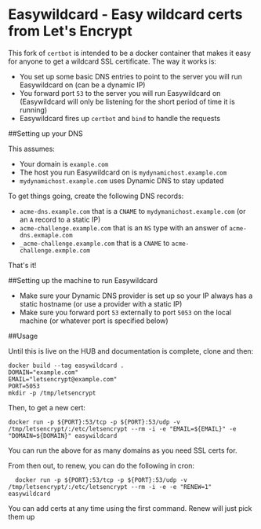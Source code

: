 # Easywildcard - Easy wildcard certs from Let's Encrypt

This fork of `certbot` is intended to be a docker container that makes it easy for anyone to get a wildcard SSL certificate. The way it works is:

- You set up some basic DNS entries to point to the server you will run Easywildcard on (can be a dynamic IP)
- You forward port `53` to the server you will run Easywildcard on (Easywildcard will only be listening for the short period of time it is running)
- Easywildcard fires up `certbot` and `bind` to handle the requests


##Setting up your DNS

This assumes:

- Your domain is `example.com`
- The host you run Easywildcard on is `mydynamichost.example.com`
- `mydynamichost.example.com` uses Dynamic DNS to stay updated

To get things going, create the following DNS records:

- `acme-dns.example.com` that is a `CNAME` to `mydymanichost.example.com` (or an `A` record to a static IP)
- `acme-challenge.example.com` that is an `NS` type with an answer of `acme-dns.exmaple.com`
- `_acme-challenge.example.com` that is a `CNAME` to `acme-challenge.exmple.com`

That's it!


##Setting up the machine to run Easywildcard

- Make sure your Dynamic DNS provider is set up so your IP always has a static hostname (or use a provider with a static IP)
- Make sure you forward port `53` externally to port `5053` on the local machine (or whatever port is specified below)


##Usage

Until this is live on the HUB and documentation is complete, clone and then:
```
docker build --tag easywildcard .
DOMAIN="example.com"
EMAIL="letsencrypt@example.com"
PORT=5053
mkdir -p /tmp/letsencrypt
```

Then, to get a new cert:
```
docker run -p ${PORT}:53/tcp -p ${PORT}:53/udp -v /tmp/letsencrypt/:/etc/letsencrypt --rm -i -e "EMAIL=${EMAIL}" -e "DOMAIN=${DOMAIN}" easywildcard
```

You can run the above for as many domains as you need SSL certs for.

From then out, to renew, you can do the following in cron:
```
  docker run -p ${PORT}:53/tcp -p ${PORT}:53/udp -v /tmp/letsencrypt/:/etc/letsencrypt --rm -i -e -e "RENEW=1" easywildcard
```

You can add certs at any time using the first command. Renew will just pick them up
